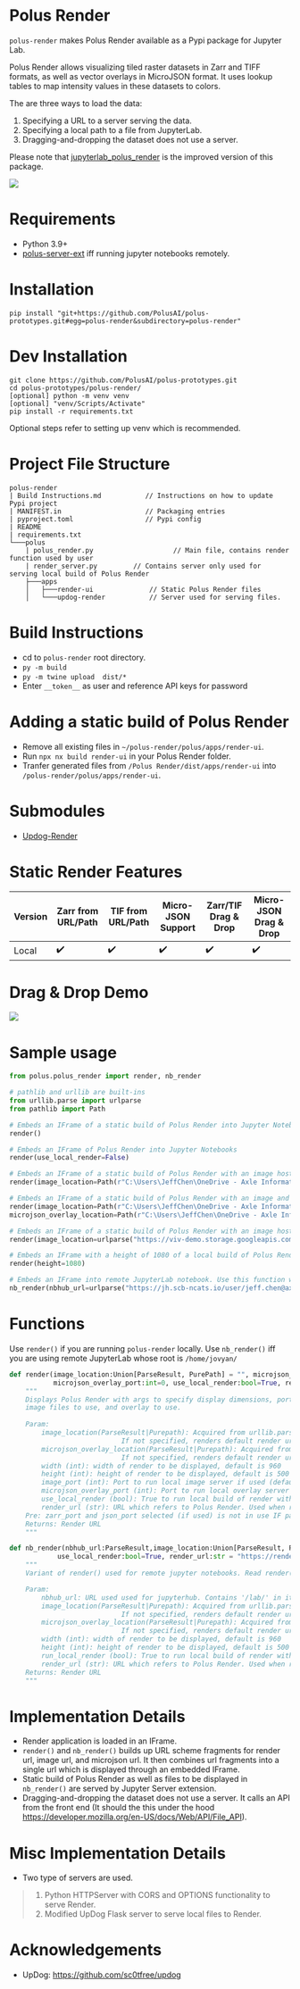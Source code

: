 # Polus Render

`polus-render` makes Polus Render available as a Pypi package for Jupyter Lab.

Polus Render allows visualizing tiled raster datasets in Zarr and TIFF formats, as well as vector overlays in MicroJSON format. It uses lookup tables to map intensity values in these datasets to colors.

The are three ways to load the data:

1. Specifying a URL to a server serving the data.
2. Specifying a local path to a file from JupyterLab.
3. Dragging-and-dropping the dataset does not use a server.

Please note that [jupyterlab_polus_render](https://github.com/PolusAI/jupyterlab-extensions/tree/master/jupyterlab_polus_render) is the improved version of this package.

<img src="images/home.png"/>

# Requirements
* Python 3.9+
* [polus-server-ext](https://github.com/PolusAI/polus-prototypes/tree/master/polus-server-ext) iff running jupyter notebooks remotely.

# Installation
```
pip install "git+https://github.com/PolusAI/polus-prototypes.git#egg=polus-render&subdirectory=polus-render"
```

# Dev Installation
```
git clone https://github.com/PolusAI/polus-prototypes.git
cd polus-prototypes/polus-render/
[optional] python -m venv venv
[optional] "venv/Scripts/Activate"
pip install -r requirements.txt
```
Optional steps refer to setting up venv which is recommended.

# Project File Structure
```
polus-render
| Build Instructions.md           // Instructions on how to update Pypi project
| MANIFEST.in                     // Packaging entries
| pyproject.toml                  // Pypi config 
| README                          
| requirements.txt
└───polus
    | polus_render.py                    // Main file, contains render function used by user
    | render_server.py         // Contains server only used for serving local build of Polus Render
    ├───apps           
    │   ├───render-ui              // Static Polus Render files
    │   └───updog-render           // Server used for serving files.
```

# Build Instructions
- cd to `polus-render` root directory.
- `py -m build`
- `py -m twine upload  dist/*`
- Enter `__token__` as user and reference API keys for password

# Adding a static build of Polus Render
- Remove all existing files in `~/polus-render/polus/apps/render-ui`. 
- Run `npx nx build render-ui` in your Polus Render folder.
- Tranfer generated files from `/Polus Render/dist/apps/render-ui` into `/polus-render/polus/apps/render-ui`. 

# Submodules
- [Updog-Render](https://github.com/jcaxle/updog-render/tree/71b6b938452f63412eea8edf29b9ff10f4c243dd)

# Static Render Features
| Version           | Zarr from URL/Path | TIF from URL/Path   | Micro-JSON Support | Zarr/TIF Drag & Drop | Micro-JSON Drag & Drop | 
|----------------|---------------|---------------|----------------|-----------|-----|
| Local | :heavy_check_mark:  | :heavy_check_mark: | :heavy_check_mark: | :heavy_check_mark: | :heavy_check_mark:

# Drag & Drop Demo
<img src="images/drag-drop.gif"/>

# Sample usage
``` Python
from polus.polus_render import render, nb_render

# pathlib and urllib are built-ins
from urllib.parse import urlparse
from pathlib import Path

# Embeds an IFrame of a static build of Polus Render into Jupyter Notebooks
render()

# Embeds an IFrame of Polus Render into Jupyter Notebooks
render(use_local_render=False)

# Embeds an IFrame of a static build of Polus Render with an image hosted locally at "C:\Users\JeffChen\OneDrive - Axle Informatics\Documents\zarr files\pyramid.zarr"
render(image_location=Path(r"C:\Users\JeffChen\OneDrive - Axle Informatics\Documents\zarr files\pyramid.zarr"))

# Embeds an IFrame of a static build of Polus Render with an image and overlay file that is hosted locally
render(image_location=Path(r"C:\Users\JeffChen\OneDrive - Axle Informatics\Documents\zarr files\pyramid.zarr"), \
microjson_overlay_location=Path(r"C:\Users\JeffChen\OneDrive - Axle Informatics\Documents\overlay files\x00_y01_c1_segmentations.json"))

# Embeds an IFrame of a static build of Polus Render with an image hosted remotely
render(image_location=urlparse("https://viv-demo.storage.googleapis.com/LuCa-7color_3x3component_data.ome.tif"))

# Embeds an IFrame with a height of 1080 of a local build of Polus Render.
render(height=1080)

# Embeds an IFrame into remote JupyterLab notebook. Use this function with argument nbhub_url to specify your notebooks url which must have lab in its url
nb_render(nbhub_url=urlparse("https://jh.scb-ncats.io/user/jeff.chen@axleinfo.com/user-namespaces/lab?"), image_location=Path("work/pyramid.zarr"))
```

# Functions
Use `render()` if you are running `polus-render` locally. Use `nb_render()` iff you are using remote JupyterLab whose root is `/home/jovyan/`
``` Python
def render(image_location:Union[ParseResult, PurePath] = "", microjson_overlay_location:Union[ParseResult, PurePath] = "", width:int=960, height:int=500, image_port:int=0, \
           microjson_overlay_port:int=0, use_local_render:bool=True, render_url:str = "https://render.ci.ncats.io/")->str:
    """
    Displays Polus Render with args to specify display dimensions, port to serve,
    image files to use, and overlay to use.
    
    Param:
        image_location(ParseResult|Purepath): Acquired from urllib.parse.ParseResult or Path, renders url in render.
                            If not specified, renders default render url.
        microjson_overlay_location(ParseResult|Purepath): Acquired from urllib.parse.ParseResult or Path, renders url in render.
                            If not specified, renders default render url
        width (int): width of render to be displayed, default is 960
        height (int): height of render to be displayed, default is 500
        image_port (int): Port to run local image server if used (default is 0 which is the 1st available port).
        microjson_overlay_port (int): Port to run local overlay server if used (default is 0 which is the 1st available port).
        use_local_render (bool): True to run local build of render with 1st available port, False to use render_url (default is True)
        render_url (str): URL which refers to Polus Render. Used when run_local_render is False. (default is https://render.ci.ncats.io/)
    Pre: zarr_port and json_port selected (if used) is not in use IF path given is Purepath
    Returns: Render URL
    """

def nb_render(nbhub_url:ParseResult,image_location:Union[ParseResult, PurePath] = "", microjson_overlay_location:Union[ParseResult, PurePath] = "", width:int=960, height:int=500, \
            use_local_render:bool=True, render_url:str = "https://render.ci.ncats.io/")->str:
    """
    Variant of render() used for remote jupyter notebooks. Read render() for usage information

    Param:
        nbhub_url: URL used used for jupyterhub. Contains '/lab/' in its uri
        image_location(ParseResult|Purepath): Acquired from urllib.parse.ParseResult or Path, renders url in render.
                            If not specified, renders default render url.
        microjson_overlay_location(ParseResult|Purepath): Acquired from urllib.parse.ParseResult or Path, renders url in render.
                            If not specified, renders default render url
        width (int): width of render to be displayed, default is 960
        height (int): height of render to be displayed, default is 500
        run_local_render (bool): True to run local build of render with 1st available port, False to use render_url (default is True)
        render_url (str): URL which refers to Polus Render. Used when run_local_render is False. (default is https://render.ci.ncats.io/)
    Returns: Render URL
    """
```

# Implementation Details
- Render application is loaded in an IFrame.
- `render()` and `nb_render()` builds up URL scheme fragments for render url, image url, and microjson url. It then combines url fragments into a single url which is displayed through an embedded IFrame.
- Static build of Polus Render as well as files to be displayed in `nb_render()` are served by Jupyter Server extension.
- Dragging-and-dropping the dataset does not use a server. It calls an API from the front end (It should the this under the hood https://developer.mozilla.org/en-US/docs/Web/API/File_API).

# Misc Implementation Details
- Two type of servers are used.
>1. Python HTTPServer with CORS and OPTIONS functionality to serve Render.
>2. Modified UpDog Flask server to serve local files to Render.

# Acknowledgements
- UpDog: https://github.com/sc0tfree/updog

